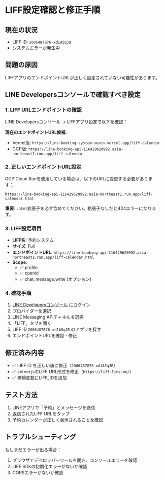 # LIFF設定確認と修正手順

## 現在の状況
- LIFF ID: `2006487876-xd1A5qJB`
- システムエラーが発生中

## 問題の原因
LIFFアプリのエンドポイントURLが正しく設定されていない可能性があります。

## LINE Developersコンソールで確認すべき設定

### 1. LIFF URLエンドポイントの確認
LINE Developersコンソール → LIFFアプリ設定で以下を確認：

**現在のエンドポイントURL候補:**
- Vercel版: `https://line-booking-system-seven.vercel.app/liff-calendar`
- GCP版: `https://line-booking-api-116429620992.asia-northeast1.run.app/liff-calendar`

### 2. 正しいエンドポイントURL設定
GCP Cloud Runを使用している場合は、以下のURLに変更する必要があります：

```
https://line-booking-api-116429620992.asia-northeast1.run.app/liff-calendar.html
```

**重要**: `.html`拡張子を必ず含めてください。拡張子なしだと404エラーになります。

### 3. LIFF設定項目
- **LIFF名**: 予約システム
- **サイズ**: Full
- **エンドポイントURL**: `https://line-booking-api-116429620992.asia-northeast1.run.app/liff-calendar.html`
- **Scope**: 
  - ✅ profile
  - ✅ openid
  - ✅ chat_message.write (オプション)

### 4. 確認手順
1. [LINE Developersコンソール](https://developers.line.biz/) にログイン
2. プロバイダーを選択
3. LINE Messaging APIチャネルを選択
4. 「LIFF」タブを開く
5. LIFF ID `2006487876-xd1A5qJB` のアプリを探す
6. エンドポイントURLを確認・修正

## 修正済み内容
- ✅ LIFF ID を正しい値に修正（`2006487876-xd1A5qJB`）
- ✅ server.jsのLIFF URL形式を修正（`https://liff.line.me/`）
- ✅ 環境変数にLIFF_IDを追加

## テスト方法
1. LINEアプリで「予約」とメッセージを送信
2. 返信されたLIFF URLをタップ
3. 予約カレンダーが正しく表示されることを確認

## トラブルシューティング
もしまだエラーが出る場合：
1. ブラウザでデベロッパーツールを開き、コンソールエラーを確認
2. LIFF SDKの初期化エラーがないか確認
3. CORSエラーがないか確認